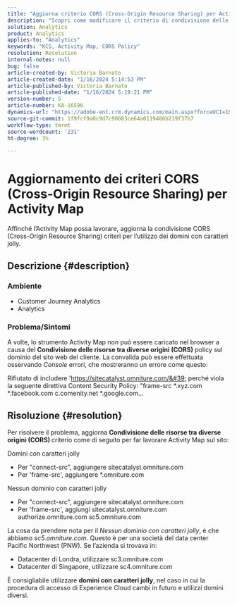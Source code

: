 ```yaml
---
title: "Aggiorna criterio CORS (Cross-Origin Resource Sharing) per Activity Map"
description: "Scopri come modificare il criterio di condivisione delle risorse tra diverse origini per utilizzare lo strumento Activity Map."
solution: Analytics
product: Analytics
applies-to: "Analytics"
keywords: "KCS, Activity Map, CORS Policy"
resolution: Resolution
internal-notes: null
bug: false
article-created-by: Victoria Barnato
article-created-date: "1/16/2024 5:14:53 PM"
article-published-by: Victoria Barnato
article-published-date: "1/16/2024 5:19:21 PM"
version-number: 5
article-number: KA-16596
dynamics-url: "https://adobe-ent.crm.dynamics.com/main.aspx?forceUCI=1&pagetype=entityrecord&etn=knowledgearticle&id=5f38f4bd-92b4-ee11-a569-6045bd006704"
source-git-commit: 1f9fcf9a0c9d7c90083ce64a0119480b219f37b7
workflow-type: tm+mt
source-wordcount: '231'
ht-degree: 3%

---
```


# Aggiornamento dei criteri CORS (Cross-Origin Resource Sharing) per Activity Map


Affinché l’Activity Map possa lavorare, aggiorna la condivisione CORS (Cross-Origin Resource Sharing)<b> </b>criteri per l’utilizzo dei domini con caratteri jolly.

## Descrizione {#description}


### <b>Ambiente </b>

- Customer Journey Analytics
- Analytics




### <b>Problema/Sintomi</b>

A volte, lo strumento Activity Map non può essere caricato nel browser a causa del <b>Condivisione delle risorse tra diverse origini (CORS)</b> policy sul dominio del sito web del cliente. La convalida può essere effettuata osservando *Console* errori, che mostreranno un errore come questo:

Rifiutato di includere &#39;https://sitecatalyst.omniture.com/&#39; perché viola la seguente direttiva Content Security Policy: &quot;frame-src \*.xyz.com \*.facebook.com c.comenity.net \*.google.com...


## Risoluzione {#resolution}


Per risolvere il problema, aggiorna <b>Condivisione delle risorse tra diverse origini (CORS) </b>criterio come di seguito per far lavorare Activity Map sul sito:

Domini con caratteri jolly

- Per &quot;connect-src&quot;, aggiungere sitecatalyst.omniture.com
- Per &#39;frame-src&#39;, aggiungere \*.omniture.com


Nessun dominio con caratteri jolly

- Per &quot;connect-src&quot;, aggiungere sitecatalyst.omniture.com
- Per &#39;frame-src&#39;, aggiungi sitecatalyst.omniture.com authorize.omniture.com sc5.omniture.com


La cosa da prendere nota per il *Nessun dominio con caratteri jolly*, è che abbiamo *sc5.omniture.com*. Questo è per una società del data center Pacific Northwest (PNW). Se l’azienda si trovava in:

- Datacenter di Londra, utilizzare sc3.omniture.com
- Datacenter di Singapore, utilizzare sc4.omniture.com


È consigliabile utilizzare <b>domini con caratteri jolly</b>, nel caso in cui la procedura di accesso di Experience Cloud cambi in futuro e utilizzi domini diversi.
